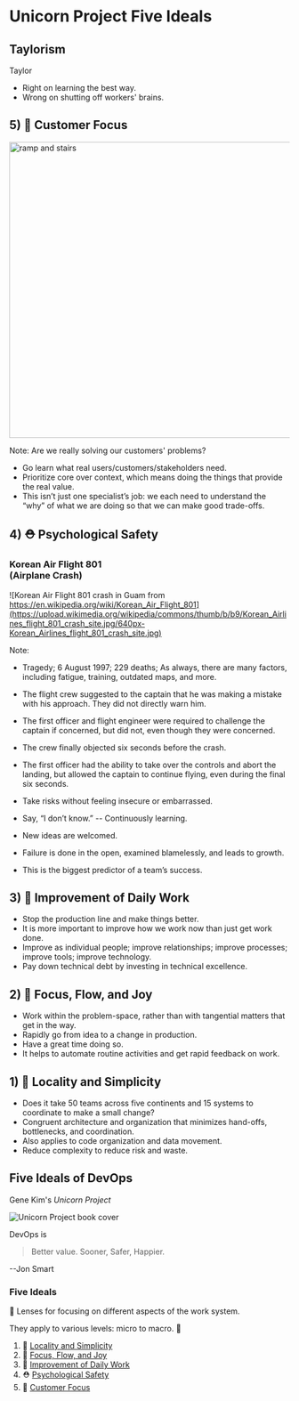 # Unicorn Project Five Ideals



## Taylorism


Taylor


- Right on learning the best way.
- Wrong on shutting off workers' brains.



## 5) 🔮 Customer Focus


<img src="https://www.thesun.co.uk/wp-content/uploads/2018/08/NINTCHDBPICT000429853769.jpg" alt="ramp and stairs" height="532" />

Note:
Are we really solving our customers' problems?


- Go learn what real users/customers/stakeholders need.
- Prioritize core over context, which means doing the things that provide the real value.
- This isn’t just one specialist’s job: we each need to understand the “why” of what we are doing so that we can make good trade-offs.



## 4) ⛑ Psychological Safety


### Korean Air Flight 801<br />(Airplane Crash)

![Korean Air Flight 801 crash in Guam from https://en.wikipedia.org/wiki/Korean_Air_Flight_801](https://upload.wikimedia.org/wikipedia/commons/thumb/b/b9/Korean_Airlines_flight_801_crash_site.jpg/640px-Korean_Airlines_flight_801_crash_site.jpg)

Note:
- Tragedy; 6 August 1997; 229 deaths; As always, there are many factors, including fatigue, training, outdated maps, and more.
- The flight crew suggested to the captain that he was making a mistake with his approach. They did not directly warn him.
- The first officer and flight engineer were required to challenge the captain if concerned, but did not, even though they were concerned.
- The crew finally objected six seconds before the crash.
- The first officer had the ability to take over the controls and abort the landing, but allowed the captain to continue flying, even during the final six seconds.


- Take risks without feeling insecure or embarrassed.
- Say, “I don’t know.” -- Continuously learning.
- New ideas are welcomed.
- Failure is done in the open, examined blamelessly, and leads to growth.
- This is the biggest predictor of a team’s success.



## 3) 🔪 Improvement of Daily Work

- Stop the production line and make things better.
- It is more important to improve how we work now than just get work done.
- Improve as individual people; improve relationships; improve processes; improve tools; improve technology.
- Pay down technical debt by investing in technical excellence.



## 2) 🎯 Focus, Flow, and Joy

- Work within the problem-space, rather than with tangential matters that get in the way.
- Rapidly go from idea to a change in production.
- Have a great time doing so.
- It helps to automate routine activities and get rapid feedback on work.



## 1) 🦠 Locality and Simplicity

- Does it take 50 teams across five continents and 15 systems to coordinate to make a small change?
- Congruent architecture and organization that minimizes hand-offs, bottlenecks, and coordination.
- Also applies to code organization and data movement.
- Reduce complexity to reduce risk and waste.



## Five Ideals of DevOps


Gene Kim's _Unicorn Project_

![Unicorn Project book cover](https://m.media-amazon.com/images/I/51jkkeU8HvL.jpg)


DevOps is
> Better value.
> Sooner, Safer, Happier.

--Jon Smart


### Five Ideals

🔬 Lenses for focusing on different aspects of the work system.

They apply to various levels: micro to macro. 🔭


1. 🦠 [Locality and Simplicity](../LocalityAndSimplicity/LocalityAndSimplicity.html#/2)
2. 🎯 [Focus, Flow, and Joy](../FocusFlowAndJoy/FocusFlowAndJoy.html#/2)
3. 🔪 [Improvement of Daily Work](../ImprovementOfDailyWork/ImprovementOfDailyWork.html#/2)
4. ⛑ [Psychological Safety](../PsychologicalSafety/PsychologicalSafety.html#/2)
5. 🔮 [Customer Focus](../CustomerFocus/CustomerFocus.html#/2)
